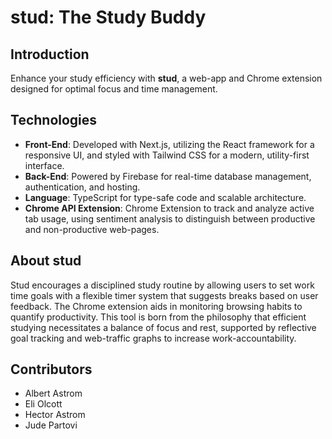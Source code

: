 # stud: The Study Buddy

## Introduction
Enhance your study efficiency with **stud**, a web-app and Chrome extension designed for optimal focus and time management.

## Technologies
- **Front-End**: Developed with Next.js, utilizing the React framework for a responsive UI, and styled with Tailwind CSS for a modern, utility-first interface.
- **Back-End**: Powered by Firebase for real-time database management, authentication, and hosting.
- **Language**: TypeScript for type-safe code and scalable architecture.
- **Chrome API Extension**: Chrome Extension to track and analyze active tab usage, using sentiment analysis to distinguish between productive and non-productive web-pages.

## About stud
Stud encourages a disciplined study routine by allowing users to set work time goals with a flexible timer system that suggests breaks based on user feedback. The Chrome extension aids in monitoring browsing habits to quantify productivity. This tool is born from the philosophy that efficient studying necessitates a balance of focus and rest, supported by reflective goal tracking and web-traffic graphs to increase work-accountability.

## Contributors
- Albert Astrom
- Eli Olcott
- Hector Astrom
- Jude Partovi
